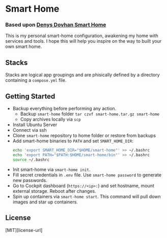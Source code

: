 # Smart Home
### Based upon [**Denys Dovhan Smart Home**](https://denysdovhan.com/smart-home)

This is my personal smart-home configuration, awakening my home with services and tools. I hope this will help you inspire on the way to built your own smart home.

## Stacks

Stacks are logical app groupings and are phisically defined by a directory containing a `compose.yml` file.

## Getting Started

- Backup everything before performing any action.
  - Backup `smart-home` folder `tar czvf smart-home.tar.gz smart-home`
  - Copy archives locally via `scp`
- Install Ubuntu Server
- Connect via ssh 
- Clone `smart-home` repository to home folder or restore from backups
- Add smart-home binaries to `PATH` and set `SMART_HOME_DIR`:
  ```bash
  echo 'export SMART_HOME_DIR="$HOME/smart-home"' >> ~/.bashrc
  echo 'export PATH="$PATH:$HOME/smart-home/bin"' >> ~/.bashrc
  source ~/.bashrc
  ```
- Init smart-home via `smart-home init`.
- Fill secret credentials in `.env` file. Use `smart-home password` to generate new passwords.
- Go to Cockpit dashboard (`https://<ip>:`) and set hostname, mount external storage. Reboot after changes.
- Spin up containers via `smart-home start`. This command will pull down images and star up containers.


## License
[MIT][license-url] 

